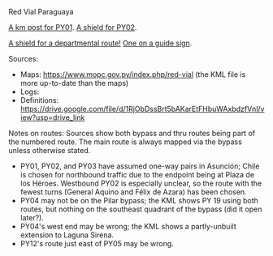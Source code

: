Red Vial Paraguaya

[A km post for PY01](https://www.mapillary.com/app/?lat=-25.443536299998&lng=-57.535598200002&z=17&pKey=1461711677907949&focus=photo&x=0.7831724510372386&y=0.5768438009984485&zoom=2.981954841444413). [A shield for PY02](https://youtu.be/uETz6uABdCc?t=25).

[A shield for a departmental route!](https://www.mapillary.com/app/?lat=-25.511454699998&lng=-57.4189854&z=16.80116545073889&pKey=880663240042113&focus=photo&x=0.7591121869502883&y=0.5225833263636896&zoom=1.2344023304685205) [One on a guide sign](https://youtu.be/CUTpybWFNS8?t=1292).

Sources:
* Maps: https://www.mopc.gov.py/index.php/red-vial (the KML file is more up-to-date than the maps)
* Logs: 
* Definitions: https://drive.google.com/file/d/1RjObDssBrt5bAKarEtFHbuWAxbdzfVnl/view?usp=drive_link

Notes on routes:
Sources show both bypass and thru routes being part of the numbered route. The main route is always mapped via the bypass unless otherwise stated.
* PY01, PY02, and PY03 have assumed one-way pairs in Asunción; Chile is chosen for northbound traffic due to the endpoint being at Plaza de los Héroes. Westbound PY02 is especially unclear, so the route with the fewest turns (General Aquino and Félix de Azara) has been chosen.
* PY04 may not be on the Pilar bypass; the KML shows PY 19 using both routes, but nothing on the southeast quadrant of the bypass (did it open later?).
* PY04's west end may be wrong; the KML shows a partly-unbuilt extension to Laguna Sirena.
* PY12's route just east of PY05 may be wrong.

